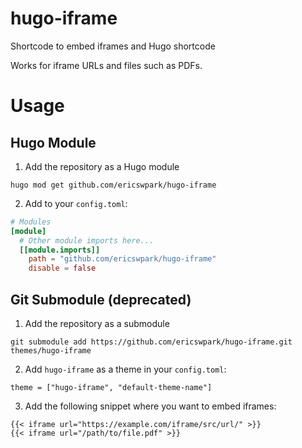 # hugo-iframe

Shortcode to embed iframes and Hugo shortcode

Works for iframe URLs and files such as PDFs.

# Usage

## Hugo Module

1. Add the repository as a Hugo module

```
hugo mod get github.com/ericswpark/hugo-iframe
```

2. Add to your `config.toml`:

```toml
# Modules
[module]
  # Other module imports here...
  [[module.imports]]
    path = "github.com/ericswpark/hugo-iframe"
    disable = false
```

## Git Submodule (deprecated)

1. Add the repository as a submodule

```
git submodule add https://github.com/ericswpark/hugo-iframe.git themes/hugo-iframe
```

2. Add `hugo-iframe` as a theme in your `config.toml`:

```
theme = ["hugo-iframe", "default-theme-name"]
```

3. Add the following snippet where you want to embed iframes:

```
{{< iframe url="https://example.com/iframe/src/url/" >}}
{{< iframe url="/path/to/file.pdf" >}}
```
